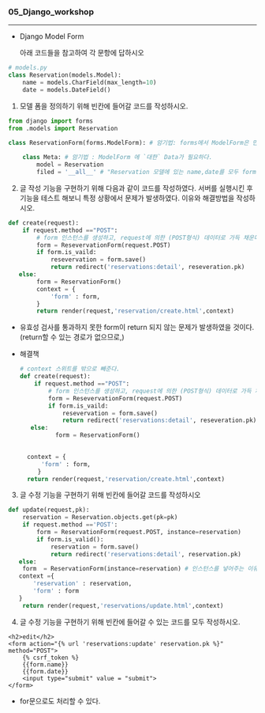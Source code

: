 ### 05_Django_workshop

---

* Django Model Form

  아래 코드들을 참고하여 각 문항에 답하시오

```python
# models.py
class Reservation(models.Model):
    name = models.CharField(max_length=10)
    date = models.DateField()
```



1)  모델 폼을 정의하기 위해 빈칸에 들어갈 코드를 작성하시오.

```python
from django import forms
from .models import Reservation

class ReservationForm(forms.ModelForm): # 암기법: forms에서 ModelForm은 만들어진다
    
    class Meta: # 암기법 : ModelForm 에 `대한` Data가 필요하다.
        model = Reservation
        filed = '__all__' # "Reservation 모델에 있는 name,date를 모두 form에 담는다." 라는 뜻
```





2) 글 작성 기능을 구현하기 위해 다음과 같이 코드를 작성하였다. 서버를 실행시킨 후 기능을 테스트 해보니 특정 상황에서 문제가 발생하였다. 이유와 해결방법을 작성하시오.



```python
def create(request):
    if request.method =="POST":
        # form 인스턴스를 생성하고, request에 의한 (POST형식) 데이터로 가득 채운다.
        form = ResevervationForm(request.POST)
        if form.is_vaild:
            resevervation = form.save()
            return redirect('reservations:detail', reseveration.pk)
   else:
   		form = ReservationForm()
        context = {
            'form' : form,
        }
        return render(request,'reservation/create.html',context)
```



* 유효성 검사를 통과하지 못한 form이 return 되지 않는 문제가 발생하였을 것이다. (return할 수 있는 경로가 없으므로,)



* 해결책

  ```python
  # context 스위트를 밖으로 빼준다.
  def create(request):
      if request.method =="POST":
          # form 인스턴스를 생성하고, request에 의한 (POST형식) 데이터로 가득 채운다.
          form = ResevervationForm(request.POST)
          if form.is_vaild:
              resevervation = form.save()
              return redirect('reservations:detail', reseveration.pk)
     else:
     		form = ReservationForm()
          
  
  	context = {
        'form' : form,
       }
  	return render(request,'reservation/create.html',context)
  ```

  

3) 글 수정 기능을 구현하기 위해 빈칸에 들어갈 코드를 작성하시오



```python
def update(request,pk):
    reservation = Reservation.objects.get(pk=pk)
    if request.method =='POST':
        form = ReservationForm(request.POST, instance=reservation)
        if form.is_valid():
            reservation = form.save()
            return redirect('reservations:detail', reservation.pk)
   else:
    form  = ReservationForm(instance=reservation) # 인스턴스를 넣어주는 이유: 인스턴스의 데이터를 이용해서 ModelForm으로 만들어주기 위해.
   context ={
       'reservation' : reservation,
       'form' : form
   }
	return render(request,'reservations/update.html',context)
```





4) 글 수정 기능을 구현하기 위해 빈칸에 들어갈 수 있는 코드를 모두 작성하시오.

```django
<h2>edit</h2>
<form action="{% url 'reservations:update' reservation.pk %}" method="POST">
    {% csrf_token %}
    {{form.name}} 
    {{form.date}}
    <input type="submit" value = "submit">
</form>
```

* for문으로도 처리할 수 있다.